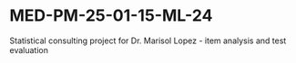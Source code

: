 # MED-PM-25-01-15-ML-24
Statistical consulting project for Dr. Marisol Lopez - item analysis and test evaluation
